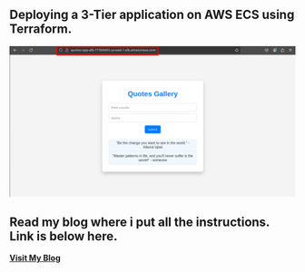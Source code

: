 ## Deploying a 3-Tier application on AWS ECS using Terraform.

![Description](./Images/readme-img.png)

## Read my blog where i put all the instructions. Link is below here.

**[Visit My Blog](https://medium.com/@muazkhan098/deploying-a-3-tier-application-on-aws-ecs-using-terraform-5f1403c752e0)**
